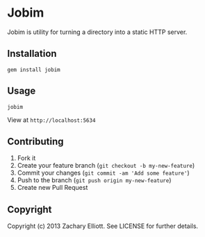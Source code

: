 # Jobim

Jobim is utility for turning a directory into a static HTTP server.

## Installation

``` shell
gem install jobim
```

## Usage

``` shell
jobim
```

View at `http://localhost:5634`

## Contributing

1. Fork it
2. Create your feature branch (`git checkout -b my-new-feature`)
3. Commit your changes (`git commit -am 'Add some feature'`)
4. Push to the branch (`git push origin my-new-feature`)
5. Create new Pull Request

## Copyright

Copyright (c) 2013 Zachary Elliott. See LICENSE for further details.
